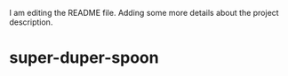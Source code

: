 I am editing the README file. Adding some more details about the project description.
# super-duper-spoon
